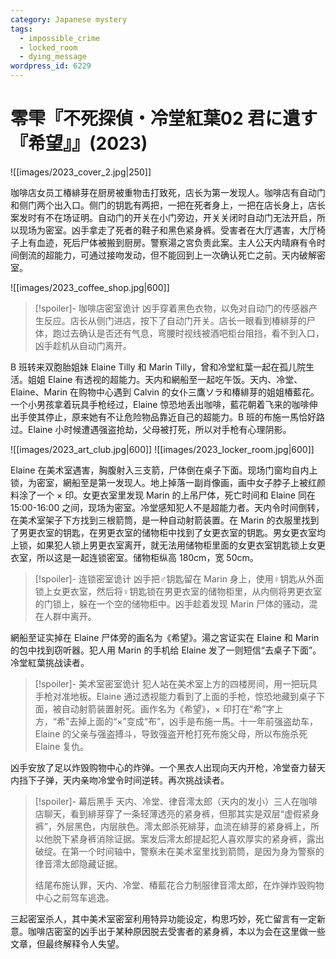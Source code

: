 ```yaml
---
category: Japanese mystery
tags:
  - impossible_crime
  - locked_room
  - dying_message
wordpress_id: 6229
---
```


# 零雫『不死探偵・冷堂紅葉02 君に遺す『希望』』(2023)

![[images/2023_cover_2.jpg|250]]

咖啡店女员工椿緋芽在厨房被重物击打致死，店长为第一发现人。咖啡店有自动门和侧门两个出入口。侧门的钥匙有两把，一把在死者身上，一把在店长身上，店长案发时有不在场证明。自动门的开关在小门旁边，开关关闭时自动门无法开启，所以现场为密室。凶手拿走了死者的鞋子和黑色紧身裤。受害者在大厅遇害，大厅椅子上有血迹，死后尸体被搬到厨房。警察湯之宮负责此案。主人公天内晴麻有令时间倒流的超能力，可通过接吻发动，但不能回到上一次确认死亡之前。天内破解密室。

![[images/2023_coffee_shop.jpg|600]]

> [!spoiler]- 咖啡店密室诡计
> 凶手穿着黑色衣物，以免对自动门的传感器产生反应。店长从侧门进店，按下了自动门开关。店长一眼看到椿緋芽的尸体，跑过去确认是否还有气息，弯腰时视线被酒吧柜台阻挡，看不到入口，凶手趁机从自动门离开。

B 班转来双胞胎姐妹 Elaine Tilly 和 Marin Tilly，曾和冷堂紅葉一起在孤儿院生活。姐姐 Elaine 有透视的超能力。天内和網船至一起吃午饭。天内、冷堂、Elaine、Marin 在购物中心遇到 Calvin 的女仆三鷹ソラ和椿緋芽的姐姐椿藍花。一个小男孩拿着玩具手枪经过，Elaine 惊恐地丢出咖啡，藍花朝着飞来的咖啡伸出手使其停止，原来她有不让危险物品靠近自己的超能力。B 班的布施一馬恰好路过。Elaine 小时候遭遇强盗抢劫，父母被打死，所以对手枪有心理阴影。

![[images/2023_art_club.jpg|600]]
![[images/2023_locker_room.jpg|600]]

Elaine 在美术室遇害，胸腹射入三支箭，尸体倒在桌子下面。现场门窗均自内上锁，为密室，網船至是第一发现人。地上掉落一副肖像画，画中女子脖子上被红颜料涂了一个 × 印。女更衣室里发现 Marin 的上吊尸体，死亡时间和 Elaine 同在 15:00-16:00 之间，现场为密室。冷堂感知犯人不是超能力者。天内令时间倒转，在美术室架子下方找到三根箭筒，是一种自动射箭装置。在 Marin 的衣服里找到了男更衣室的钥匙，在男更衣室的储物柜中找到了女更衣室的钥匙。男女更衣室均上锁，如果犯人锁上男更衣室离开，就无法用储物柜里面的女更衣室钥匙锁上女更衣室，所以这是一起连锁密室。储物柜纵高 180cm，宽 50cm。

> [!spoiler]- 连锁密室诡计
> 凶手把♂钥匙留在 Marin 身上，使用♀钥匙从外面锁上女更衣室，然后将♀钥匙锁在男更衣室的储物柜里，从内侧将男更衣室的门锁上，躲在一个空的储物柜中。凶手趁着发现 Marin 尸体的骚动，混在人群中离开。

網船至证实掉在 Elaine 尸体旁的画名为《希望》。湯之宮证实在 Elaine 和 Marin 的包中找到窃听器。犯人用 Marin 的手机给 Elaine 发了一则短信“去桌子下面”。冷堂紅葉挑战读者。

> [!spoiler]- 美术室密室诡计
> 犯人站在美术室上方的四楼房间，用一把玩具手枪对准地板。Elaine 通过透视能力看到了上面的手枪，惊恐地藏到桌子下面，被自动射箭装置射死。画作名为《希望》，× 印打在“希”字上方，“希”去掉上面的“×”变成“布”，凶手是布施一馬。十一年前强盗劫车，Elaine 的父亲与强盗搏斗，导致强盗开枪打死布施父母，所以布施杀死 Elaine 复仇。

凶手安放了足以炸毁购物中心的炸弹。一个黑衣人出现向天内开枪，冷堂奋力替天内挡下子弹，天内亲吻冷堂令时间逆转。再次挑战读者。

> [!spoiler]- 幕后黑手
> 天内、冷堂、律音澪太郎（天内的发小）三人在咖啡店聊天，看到緋芽穿了一条轻薄透亮的紧身裤，但那其实是双层“虚假紧身裤”，外层黑色，内层肤色。澪太郎杀死緋芽，血流在緋芽的紧身裤上，所以他脱下紧身裤消除证据。案发后澪太郎提起犯人喜欢厚实的紧身裤，露出破绽。在第一个时间轴中，警察未在美术室里找到箭筒，是因为身为警察的律音澪太郎隐藏证据。
> 
> 结尾布施认罪，天内、冷堂、椿藍花合力制服律音澪太郎，在炸弹炸毁购物中心之前驾车逃逸。

三起密室杀人，其中美术室密室利用特异功能设定，构思巧妙，死亡留言有一定新意。咖啡店密室的凶手出于某种原因脱去受害者的紧身裤，本以为会在这里做一些文章，但最终解释令人失望。